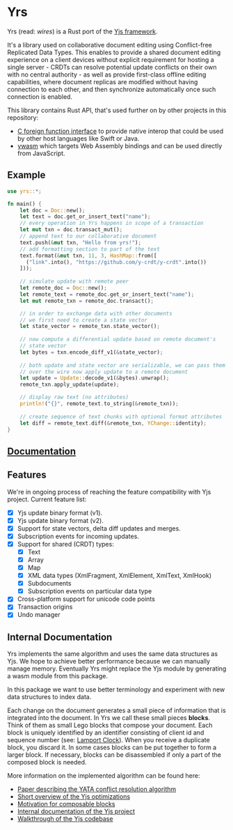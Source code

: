 # Yrs

Yrs (read: *wires*) is a Rust port of the [Yjs framework](https://yjs.dev/). 

It's a library used on collaborative document editing using Conflict-free Replicated Data Types.
This enables to provide a shared document editing experience on a client devices without explicit requirement for hosting a single server - CRDTs can resolve potential update conflicts on their own with no central authority - as well as provide first-class offline editing capabilities, where document replicas are modified without having connection to each other, and then synchronize automatically once such connection is enabled.

This library contains Rust API, that's used further on by other projects in this repository:

- [C foreign function interface](../yffi/README.md) to provide native interop that could be used by other host languages like Swift or Java.
- [ywasm](../ywasm/README.md) which targets Web Assembly bindings and can be used directly from JavaScript.

## Example

```rust
use yrs::*;

fn main() {    
    let doc = Doc::new();
    let text = doc.get_or_insert_text("name");
    // every operation in Yrs happens in scope of a transaction
    let mut txn = doc.transact_mut(); 
    // append text to our collaborative document
    text.push(&mut txn, "Hello from yrs!");
    // add formatting section to part of the text
    text.format(&mut txn, 11, 3, HashMap::from([
      ("link".into(), "https://github.com/y-crdt/y-crdt".into())
    ]));
    
    // simulate update with remote peer
    let remote_doc = Doc::new();
    let remote_text = remote_doc.get_or_insert_text("name");
    let mut remote_txn = remote_doc.transact();

    // in order to exchange data with other documents 
    // we first need to create a state vector
    let state_vector = remote_txn.state_vector();
    
    // now compute a differential update based on remote document's 
    // state vector
    let bytes = txn.encode_diff_v1(&state_vector);
    
    // both update and state vector are serializable, we can pass them 
    // over the wire now apply update to a remote document
    let update = Update::decode_v1(&bytes).unwrap();
    remote_txn.apply_update(update);

    // display raw text (no attributes)
    println!("{}", remote_text.to_string(&remote_txn));
  
    // create sequence of text chunks with optional format attributes
    let diff = remote_text.diff(&remote_txn, YChange::identity);
}

```

## [Documentation](https://docs.rs/yrs/)

## Features

We're in ongoing process of reaching the feature compatibility with Yjs project. Current feature list:

- [x] Yjs update binary format (v1).
- [x] Yjs update binary format (v2).
- [x] Support for state vectors, delta diff updates and merges.
- [x] Subscription events for incoming updates.
- [x] Support for shared (CRDT) types:
  - [x] Text
  - [x] Array
  - [x] Map
  - [x] XML data types (XmlFragment, XmlElement, XmlText, XmlHook)
  - [x] Subdocuments
  - [x] Subscription events on particular data type
- [x] Cross-platform support for unicode code points
- [x] Transaction origins
- [x] Undo manager

## Internal Documentation

Yrs implements the same algorithm and uses the same data structures as Yjs. We
hope to achieve better performance because we can manually manage memory.
Eventually Yrs might replace the Yjs module by generating a wasm module from
this package.

In this package we want to use better terminology and experiment with new data
structures to index data.

Each change on the document generates a small piece of information that is
integrated into the document. In Yrs we call these small pieces **blocks**.
Think of them as small Lego blocks that compose your document. Each block is
uniquely identified by an identifier consisting of client id and sequence number 
(see: [Lamport Clock](https://en.wikipedia.org/wiki/Lamport_timestamp)). 
When you receive a duplicate block, you discard it. In some cases blocks can be put 
together to form a larger block. If necessary, blocks can be disassembled if only 
a part of the composed block is needed.

More information on the implemented algorithm can be found here:

* [Paper describing the YATA conflict resolution algorithm](https://www.researchgate.net/publication/310212186_Near_Real-Time_Peer-to-Peer_Shared_Editing_on_Extensible_Data_Types)
* [Short overview of the Yjs optimizations](https://github.com/yjs/yjs/blob/main/README.md#yjs-crdt-algorithm)
* [Motivation for composable blocks](https://blog.kevinjahns.de/are-crdts-suitable-for-shared-editing/)
* [Internal documentation of the Yjs project](https://github.com/yjs/yjs/blob/main/INTERNALS.md)
* [Walkthrough of the Yjs codebase](https://youtu.be/0l5XgnQ6rB4)
